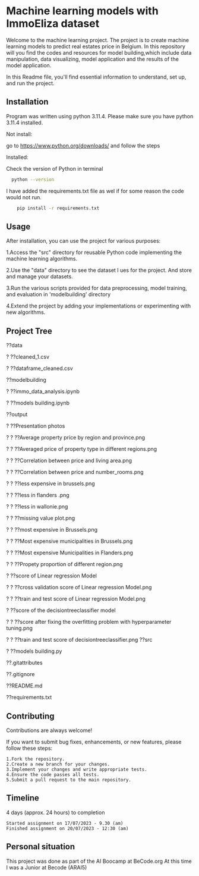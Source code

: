 
# Machine learning models with ImmoEliza dataset

Welcome to the machine learning project. The project is to create machine learning models to predict real estates price in Belgium. 
In this repository will you find the codes and resources for model building,which include data manipulation, data visualizing, model application and the results of the model application.

In this Readme file, you'll find essential information to understand, set up, and run the project.


## Installation

Program was written using python 3.11.4. Please make sure you have python 3.11.4 installed.

Not install:

go to https://www.python.org/downloads/ and follow the steps

Installed:

Check the version of Python in terminal

```bash
  python --version
```

I have added the requirements.txt file as wel if for some reason the code would not run.

```bash
    pip install -r requirements.txt
```
## Usage
After installation, you can use the project for various purposes:

   
  1.Access the "src" directory for reusable Python code implementing the machine learning algorithms.

  2.Use the "data" directory to see the dataset I ues for the project. And store and manage your datasets. 

 3.Run the various scripts provided for data preprocessing, model training, and evaluation in 'modelbuilding' directory

 4.Extend the project by adding your implementations or experimenting with new algorithms.


## Project Tree
??data

 ? ??cleaned_1.csv

 ? ??dataframe_cleaned.csv

??modelbuilding

 ? ??immo_data_analysis.ipynb

 ? ??models building.ipynb

??output

 ? ??Presentation photos

 ? ? ??Average property price by region and province.png

 ? ? ??Averaged price of property type in different regions.png

 ? ? ??Correlation between price and living area.png

 ? ? ??Correlation between price and number_rooms.png

 ? ? ??less expensive in brussels.png

 ? ? ??less in flanders .png

 ? ? ??less in wallonie.png

 ? ? ??missing value plot.png

 ? ? ??most expensive in Brussels.png

 ? ? ??Most expensive municipalities in Brussels.png

 ? ? ??Most expensive Municipalities in Flanders.png

 ? ? ??Propety proportion of different region.png
 

 ? ??score of Linear regression Model

 ? ? ??cross validation score of Linear regression Model.png

 ? ? ??train and test score of Linear regression Model.png

 ? ??score of the decisiontreeclassifier model

 ? ? ??score after fixing the overfitting problem with 
 hyperparameter tuning.png

 ? ? ??train and test score of decisiontreeclassifier.png
 ??src

 ? ??models building.py

??.gitattributes

??.gitignore

??README.md

??requirements.txt

## Contributing

Contributions are always welcome!

If you want to submit bug fixes, enhancements, or new features, please follow these steps:

    1.Fork the repository.
    2.Create a new branch for your changes.
    3.Implement your changes and write appropriate tests.
    4.Ensure the code passes all tests.
    5.Submit a pull request to the main repository.

## Timeline

4 days (approx. 24 hours) to completion

    Started assignment on 17/07/2023 - 9.30 (am)
    Finished assignment on 20/07/2023 - 12:30 (am)

## Personal situation

This project was done as part of the AI Boocamp at BeCode.org At this time I was a Junior at Becode (ARAI5)